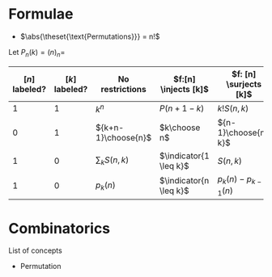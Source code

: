 # Formulae

- $\abs{\theset{\text{Permutations}}}  = n!$

Let $P_n(k) = (n)_n =$ 

| $[n]$ labeled?   | $[k]$  labeled?  | No restrictions | $f:[n] \injects [k]$ | $f: [n] \surjects [k]$
|---|---|---|---|---|
| 1 | 1 | $k^n$  | $P(n+1-k)$  | $k! S(n,k)$ |
| 0 | 1 |  ${k+n-1}\choose{n}$ | $k\choose n$ | ${n-1}\choose{n-k}$ |
| 1 | 0 | $\sum_k S(n, k)$  | $\indicator{1 \leq k}$  | $S(n, k)$ |
| 1 | 0 | $p_k(n)$ | $\indicator{n \leq k}$  | $p_k(n) - p_{k-1}(n)$ |

# Combinatorics

List of concepts

- Permutation

